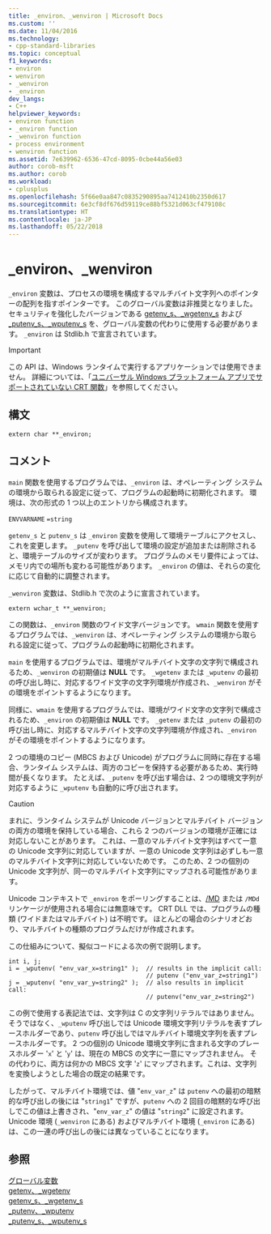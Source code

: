 ```yaml
---
title: _environ、_wenviron | Microsoft Docs
ms.custom: ''
ms.date: 11/04/2016
ms.technology:
- cpp-standard-libraries
ms.topic: conceptual
f1_keywords:
- environ
- wenviron
- _wenviron
- _environ
dev_langs:
- C++
helpviewer_keywords:
- environ function
- _environ function
- _wenviron function
- process environment
- wenviron function
ms.assetid: 7e639962-6536-47cd-8095-0cbe44a56e03
author: corob-msft
ms.author: corob
ms.workload:
- cplusplus
ms.openlocfilehash: 5f66e0aa847c0835290895aa7412410b2350d617
ms.sourcegitcommit: 6e3cf8df676d59119ce88bf5321d063cf479108c
ms.translationtype: HT
ms.contentlocale: ja-JP
ms.lasthandoff: 05/22/2018
---
```

# <a name="environ-wenviron"></a>_environ、_wenviron
`_environ` 変数は、プロセスの環境を構成するマルチバイト文字列へのポインターの配列を指すポインターです。 このグローバル変数は非推奨となりました。セキュリティを強化したバージョンである [getenv_s、_wgetenv_s](../c-runtime-library/reference/getenv-s-wgetenv-s.md) および[_putenv_s、_wputenv_s](../c-runtime-library/reference/putenv-s-wputenv-s.md) を、グローバル変数の代わりに使用する必要があります。 `_environ` は Stdlib.h で宣言されています。  
  
> [!IMPORTANT]
>  この API は、Windows ランタイムで実行するアプリケーションでは使用できません。 詳細については、「[ユニバーサル Windows プラットフォーム アプリでサポートされていない CRT 関数](../cppcx/crt-functions-not-supported-in-universal-windows-platform-apps.md)」を参照してください。  
  
## <a name="syntax"></a>構文  
  
```  
extern char **_environ;  
```  
  
## <a name="remarks"></a>コメント  
 `main` 関数を使用するプログラムでは、`_environ` は、オペレーティング システムの環境から取られる設定に従って、プログラムの起動時に初期化されます。 環境は、次の形式の 1 つ以上のエントリから構成されます。  
  
 `ENVVARNAME` `=string`  
  
 `getenv_s` と `putenv_s` は `_environ` 変数を使用して環境テーブルにアクセスし、これを変更します。 `_putenv` を呼び出して環境の設定が追加または削除されると、環境テーブルのサイズが変わります。 プログラムのメモリ要件によっては、メモリ内での場所も変わる可能性があります。 `_environ` の値は、それらの変化に応じて自動的に調整されます。  
  
 `_wenviron` 変数は、Stdlib.h で次のように宣言されています。  
  
```  
extern wchar_t **_wenviron;  
```  
  
 この関数は、`_environ` 関数のワイド文字バージョンです。 `wmain` 関数を使用するプログラムでは、`_wenviron` は、オペレーティング システムの環境から取られる設定に従って、プログラムの起動時に初期化されます。  
  
 `main` を使用するプログラムでは、環境がマルチバイト文字の文字列で構成されるため、`_wenviron` の初期値は **NULL** です。 `_wgetenv` または `_wputenv` の最初の呼び出し時に、対応するワイド文字の文字列環境が作成され、`_wenviron` がその環境をポイントするようになります。  
  
 同様に、`wmain` を使用するプログラムでは、環境がワイド文字の文字列で構成されるため、`_environ` の初期値は **NULL** です。 `_getenv` または `_putenv` の最初の呼び出し時に、対応するマルチバイト文字の文字列環境が作成され、`_environ` がその環境をポイントするようになります。  
  
 2 つの環境のコピー (MBCS および Unicode) がプログラムに同時に存在する場合、ランタイム システムは、両方のコピーを保持する必要があるため、実行時間が長くなります。 たとえば、`_putenv` を呼び出す場合は、2 つの環境文字列が対応するように `_wputenv` も自動的に呼び出されます。  
  
> [!CAUTION]
>  まれに、ランタイム システムが Unicode バージョンとマルチバイト バージョンの両方の環境を保持している場合、これら 2 つのバージョンの環境が正確には対応しないことがあります。 これは、一意のマルチバイト文字列はすべて一意の Unicode 文字列に対応していますが、一意の Unicode 文字列は必ずしも一意のマルチバイト文字列に対応していないためです。 このため、2 つの個別の Unicode 文字列が、同一のマルチバイト文字列にマップされる可能性があります。  
  
 Unicode コンテキストで `_environ` をポーリングすることは、[/MD](../build/reference/md-mt-ld-use-run-time-library.md) または `/MDd` リンケージが使用される場合には無意味です。 CRT DLL では、プログラムの種類 (ワイドまたはマルチバイト) は不明です。 ほとんどの場合のシナリオどおり、マルチバイトの種類のプログラムだけが作成されます。  
  
 この仕組みについて、擬似コードによる次の例で説明します。  
  
```  
int i, j;  
i = _wputenv( "env_var_x=string1" );  // results in the implicit call:  
                                      // putenv ("env_var_z=string1")  
j = _wputenv( "env_var_y=string2" );  // also results in implicit call:  
                                      // putenv("env_var_z=string2")  
```  
  
 この例で使用する表記法では、文字列は C の文字列リテラルではありません。そうではなく、`_wputenv` 呼び出しでは Unicode 環境文字列リテラルを表すプレースホルダーであり、`putenv` 呼び出しではマルチバイト環境文字列を表すプレースホルダーです。 2 つの個別の Unicode 環境文字列に含まれる文字のプレースホルダー '`x`' と '`y`' は、現在の MBCS の文字に一意にマップされません。 その代わりに、両方は何かの MBCS 文字 '`z`' にマップされます。これは、文字列を変換しようとした場合の既定の結果です。  
  
 したがって、マルチバイト環境では、値 "`env_var_z`" は `putenv` への最初の暗黙的な呼び出しの後には "`string1`" ですが、`putenv` への 2 回目の暗黙的な呼び出しでこの値は上書きされ、"`env_var_z`" の値は "`string2`" に設定されます。 Unicode 環境 (`_wenviron` にある) およびマルチバイト環境 (`_environ` にある) は、この一連の呼び出しの後には異なっていることになります。  
  
## <a name="see-also"></a>参照  
 [グローバル変数](../c-runtime-library/global-variables.md)   
 [getenv、_wgetenv](../c-runtime-library/reference/getenv-wgetenv.md)   
 [getenv_s、_wgetenv_s](../c-runtime-library/reference/getenv-s-wgetenv-s.md)   
 [_putenv、_wputenv](../c-runtime-library/reference/putenv-wputenv.md)   
 [_putenv_s、_wputenv_s](../c-runtime-library/reference/putenv-s-wputenv-s.md)
